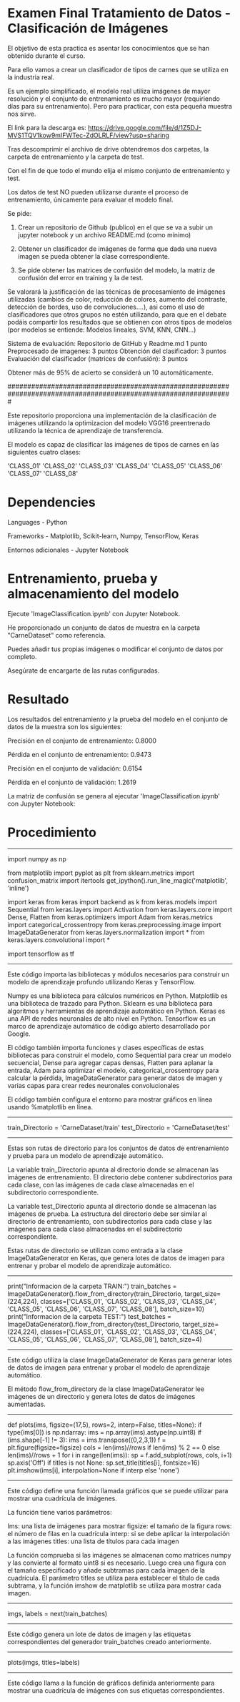 
# Examen Final Tratamiento de Datos - Clasificación de Imágenes
 
El objetivo de esta practica es asentar los conocimientos que se han obtenido durante el curso.

Para ello vamos a crear un clasificador de tipos de carnes que se utiliza en la industria real. 

Es un ejemplo simplificado, el modelo real utiliza imágenes de mayor resolución y el conjunto de entrenamiento es mucho mayor (requiriendo días para su entrenamiento). Pero para practicar, con esta pequeña muestra nos sirve.

El link para la descarga es:
https://drive.google.com/file/d/1Z5DJ-MVS1TQV1kow9mIFWTec-ZdOLRLF/view?usp=sharing

Tras descomprimir el archivo de drive obtendremos dos carpetas, la carpeta de entrenamiento y la carpeta de test. 

Con el fin de que todo el mundo elija el mismo conjunto de entrenamiento y test.

Los datos de test NO pueden utilizarse durante el proceso de entrenamiento, únicamente para evaluar el modelo final.

Se pide:

1. Crear un repositorio de Github (publico) en el que se va a subir un jupyter notebook y un archivo README.md (como mínimo)

2. Obtener un clasificador de imágenes de forma que dada una nueva imagen se pueda obtener la clase
correspondiente.

3) Se pide obtener las matrices de confusión del modelo, la matriz de confusión del error en training y la de test.

Se valorará la justificación de las técnicas de procesamiento de imágenes utilizadas (cambios de color, reducción de colores, aumento del contraste, detección de bordes, uso de convoluciones....), asi como el uso de clasificadores que otros grupos no estén utilizando, para que en el debate podáis compartir los resultados que se obtienen con otros tipos de modelos (por modelos se entiende: Modelos lineales, SVM, KNN, CNN...)

Sistema de evaluación:
Repositorio de GitHub y Readme.md                                     1 punto
Preprocesado de imagenes:                                             3 puntos
Obtención del clasificador:                                           3 puntos
Evaluación del clasificador (matrices de confusión):                  3 puntos

Obtener más de 95% de acierto se considerá un 10 automáticamente.

#################################################################################################################

Este repositorio proporciona una implementación de la clasificación de imágenes utilizando la optimizacion del modelo VGG16 preentrenado utilizando la técnica de aprendizaje de transferencia. 

El modelo es capaz de clasificar las imágenes de tipos de carnes en las siguientes cuatro clases:

'CLASS_01'
'CLASS_02'
'CLASS_03'
'CLASS_04'
'CLASS_05'
'CLASS_06'
'CLASS_07'
'CLASS_08'

# Dependencies

Languages - Python

Frameworks - Matplotlib, Scikit-learn, Numpy, TensorFlow, Keras

Entornos adicionales - Jupyter Notebook


# Entrenamiento, prueba y almacenamiento del modelo

Ejecute 'ImageClassification.ipynb' con Jupyter Notebook. 

He proporcionado un conjunto de datos de muestra en la carpeta "CarneDataset" como referencia. 

Puedes añadir tus propias imágenes o modificar el conjunto de datos por completo. 

Asegúrate de encargarte de las rutas configuradas.


# Resultado

Los resultados del entrenamiento y la prueba del modelo en el conjunto de datos de la muestra son los siguientes:


Precisión en el conjunto de entrenamiento: 0.8000

Pérdida en el conjunto de entrenamiento: 0.9473

Precisión en el conjunto de validación: 0.6154

Pérdida en el conjunto de validación: 1.2619

La matriz de confusión se genera al ejecutar 'ImageClassification.ipynb' con Jupyter Notebook:


# Procedimiento

------------------------------------------------------------------------------

import numpy as np

from matplotlib import pyplot as plt
from sklearn.metrics import confusion_matrix
import itertools
get_ipython().run_line_magic('matplotlib', 'inline')

import keras
from keras import backend as k
from keras.models import Sequential
from keras.layers import Activation
from keras.layers.core import Dense, Flatten
from keras.optimizers import Adam
from keras.metrics import categorical_crossentropy
from keras.preprocessing.image import ImageDataGenerator
from keras.layers.normalization import *
from keras.layers.convolutional import *

import tensorflow as tf

--------------------------------------------------------------------------------

Este código importa las bibliotecas y módulos necesarios para construir un modelo de aprendizaje profundo utilizando Keras y TensorFlow.

Numpy es una biblioteca para cálculos numéricos en Python.
Matplotlib es una biblioteca de trazado para Python.
Sklearn es una biblioteca para algoritmos y herramientas de aprendizaje automático en Python.
Keras es una API de redes neuronales de alto nivel en Python.
Tensorflow es un marco de aprendizaje automático de código abierto desarrollado por Google.

El código también importa funciones y clases específicas de estas bibliotecas para construir el modelo, como Sequential para crear un modelo secuencial, Dense para agregar capas densas, Flatten para aplanar la entrada, Adam para optimizar el modelo, categorical_crossentropy para calcular la pérdida, ImageDataGenerator para generar datos de imagen y varias capas para crear redes neuronales convolucionales

El código también configura el entorno para mostrar gráficos en línea usando %matplotlib en línea.

--------------------------------------------------------------------------------

train_Directorio = 'CarneDataset/train'
test_Directorio = 'CarneDataset/test'

--------------------------------------------------------------------------------

Estas son rutas de directorio para los conjuntos de datos de entrenamiento y prueba para un modelo de aprendizaje automático.

La variable train_Directorio apunta al directorio donde se almacenan las imágenes de entrenamiento. El directorio debe contener subdirectorios para cada clase, con las imágenes de cada clase almacenadas en el subdirectorio correspondiente.

La variable test_Directorio apunta al directorio donde se almacenan las imágenes de prueba. La estructura del directorio debe ser similar al directorio de entrenamiento, con subdirectorios para cada clase y las imágenes para cada clase almacenadas en el subdirectorio correspondiente.

Estas rutas de directorio se utilizan como entrada a la clase ImageDataGenerator en Keras, que genera lotes de datos de imagen para entrenar y probar el modelo de aprendizaje automático.

--------------------------------------------------------------------------------

print("Informacion de la carpeta TRAIN:")
train_batches = ImageDataGenerator().flow_from_directory(train_Directorio, target_size=(224,224), classes=['CLASS_01', 'CLASS_02', 'CLASS_03', 'CLASS_04', 'CLASS_05', 'CLASS_06', 'CLASS_07', 'CLASS_08'], batch_size=10)
print("Informacion de la carpeta TEST:")
test_batches = ImageDataGenerator().flow_from_directory(test_Directorio, target_size=(224,224), classes=['CLASS_01', 'CLASS_02', 'CLASS_03', 'CLASS_04', 'CLASS_05', 'CLASS_06', 'CLASS_07', 'CLASS_08'], batch_size=4)

--------------------------------------------------------------------------------

Este código utiliza la clase ImageDataGenerator de Keras para generar lotes de datos de imagen para entrenar y probar el modelo de aprendizaje automático.

El método flow_from_directory de la clase ImageDataGenerator lee imágenes de un directorio y genera lotes de datos de imágenes aumentadas.

--------------------------------------------------------------------------------

def plots(ims, figsize=(17,5), rows=2, interp=False, titles=None):
    if type(ims[0]) is np.ndarray:
        ims = np.array(ims).astype(np.uint8)
        if (ims.shape[-1] != 3):
            ims = ims.transpose((0,2,3,1))
    f = plt.figure(figsize=figsize)
    cols = len(ims)//rows if len(ims) % 2 == 0 else len(ims)//rows + 1
    for i in range(len(ims)):
        sp = f.add_subplot(rows, cols, i+1)
        sp.axis('Off')
        if titles is not None:
            sp.set_title(titles[i], fontsize=16)
        plt.imshow(ims[i], interpolation=None if interp else 'none')

--------------------------------------------------------------------------------

Este código define una función llamada gráficos que se puede utilizar para mostrar una cuadrícula de imágenes.

La función tiene varios parámetros:

Ims: una lista de imágenes para mostrar
figsize: el tamaño de la figura
rows: el número de filas en la cuadrícula
interp: si se debe aplicar la interpolación a las imágenes
titles: una lista de títulos para cada imagen

La función comprueba si las imágenes se almacenan como matrices numpy y las convierte al formato uint8 si es necesario. 
Luego crea una figura con el tamaño especificado y añade subtramas para cada imagen de la cuadrícula. 
El parámetro titles se utiliza para establecer el título de cada subtrama, y la función imshow de matplotlib se utiliza para mostrar cada imagen.

--------------------------------------------------------------------------------

imgs, labels = next(train_batches)

--------------------------------------------------------------------------------

Este código genera un lote de datos de imagen y las etiquetas correspondientes del generador train_batches creado anteriormente.

--------------------------------------------------------------------------------

plots(imgs, titles=labels)

--------------------------------------------------------------------------------

Este código llama a la función de gráficos definida anteriormente para mostrar una cuadrícula de imágenes con sus etiquetas correspondientes.









